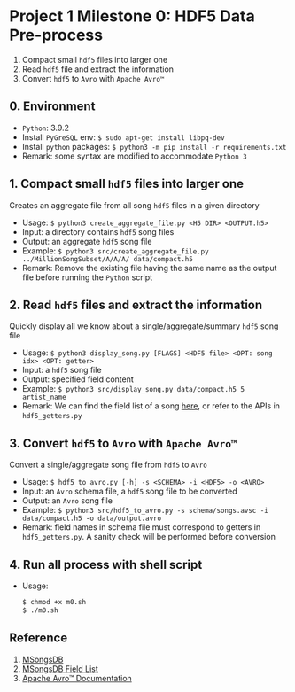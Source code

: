 # Project 1 Milestone 0: HDF5 Data Pre-process

1. Compact small `hdf5` files into larger one
2. Read `hdf5` file and extract the information
3. Convert `hdf5` to `Avro` with `Apache Avro™`

## 0. Environment
- `Python`: 3.9.2
- Install `PyGreSQL` env: `$ sudo apt-get install libpq-dev`
- Install `python` packages: `$ python3 -m pip install -r requirements.txt`
- Remark: some syntax are modified to accommodate `Python 3`

## 1. Compact small `hdf5` files into larger one

Creates an aggregate file from all song `hdf5` files in a given directory

- Usage: `$ python3 create_aggregate_file.py <H5 DIR> <OUTPUT.h5>`
- Input: a directory contains `hdf5` song files
- Output: an aggregate `hdf5` song file
- Example: `$ python3 src/create_aggregate_file.py ../MillionSongSubset/A/A/A/ data/compact.h5`
- Remark: Remove the existing file having the same name as the output file before running the `Python` script

## 2. Read `hdf5` files and extract the information

Quickly display all we know about a single/aggregate/summary `hdf5` song file

- Usage: `$ python3 display_song.py [FLAGS] <HDF5 file> <OPT: song idx> <OPT: getter>`
- Input: a `hdf5` song file
- Output: specified field content
- Example: `$ python3 src/display_song.py data/compact.h5 5 artist_name`
- Remark: We can find the field list of a song [here](http://millionsongdataset.com/pages/field-list/), or refer to the APIs in `hdf5_getters.py`

## 3. Convert `hdf5` to `Avro` with `Apache Avro™`

Convert a single/aggregate song file from `hdf5` to `Avro`

- Usage: `$ hdf5_to_avro.py [-h] -s <SCHEMA> -i <HDF5> -o <AVRO>`
- Input: an `Avro` schema file, a `hdf5` song file to be converted
- Output: an `Avro` song file
- Example: `$ python3 src/hdf5_to_avro.py -s schema/songs.avsc -i data/compact.h5 -o data/output.avro`
- Remark: field names in schema file must correspond to getters in `hdf5_getters.py`. A sanity check will be performed before conversion

## 4. Run all process with shell script

- Usage:
  ```bash
  $ chmod +x m0.sh
  $ ./m0.sh
  ```

## Reference

1. [MSongsDB](https://github.com/tbertinmahieux/MSongsDB)
2. [MSongsDB Field List](http://millionsongdataset.com/pages/field-list/)
3. [Apache Avro™ Documentation](https://avro.apache.org/docs/current/index.html)
